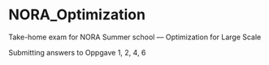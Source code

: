 # NORA_Optimization
Take-home exam for NORA Summer school –– Optimization for Large Scale

Submitting answers to Oppgave 1, 2, 4, 6
